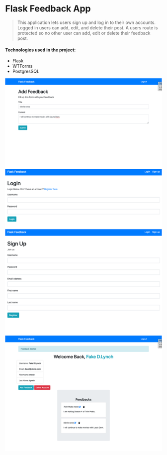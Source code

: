 # Flask Feedback App

> This application lets users sign up and log in to their own accounts. Logged in users can
> add, edit, and delete their post. A users route is protected so no other user can add, edit or 
> delete their feedback post.

#### Technologies used in the project:
- Flask
- WTForms
- PostgresSQL

![alt text](static/images/add_feedback.png)
![alt text](static/images/login.png)
![alt text](static/images/signup.png)
![alt text](static/images/user_info.png)